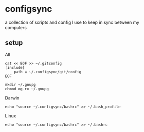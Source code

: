 # configsync
a collection of scripts and config I use to keep in sync between my computers


## setup

All

```
cat << EOF >> ~/.gitconfig
[include] 
    path = ~/.configsync/git/config
EOF

mkdir ~/.gnupg
chmod og-rx ~/.gnupg
```

Darwin

```
echo "source ~/.configsync/bashrc" >> ~/.bash_profile
```

Linux

```
echo "source ~/.configsync/bashrc" >> ~/.bashrc
```

